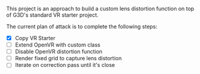 This project is an approach to build a custom lens distortion function on top of G3D's standard VR starter project. 

The current plan of attack is to complete the following steps:

- [x] Copy VR Starter
- [ ] Extend OpenVR with custom class
- [ ] Disable OpenVR distortion function
- [ ] Render fixed grid to capture lens distortion
- [ ] Iterate on correction pass until it's close
